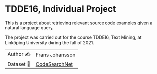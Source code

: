 # TDDE16, Individual Project
This is a project about retrieving relevant source code examples given a natural language query.

The project was carried out for the course TDDE16, Text Mining, at Linköping University during the fall of 2021.

|   |   |
| ---   | ---   |
| Author ✍️ | Frans Johansson |
| Dataset 📃 | [CodeSearchNet](https://github.com/github/CodeSearchNet) |
